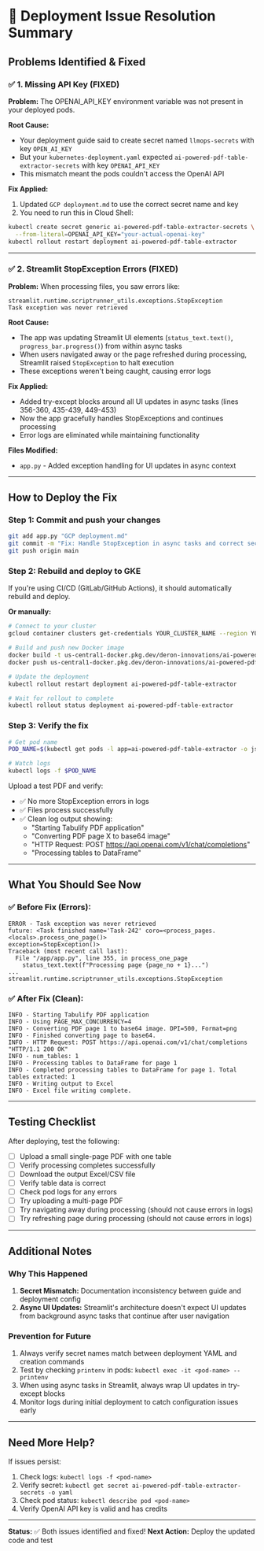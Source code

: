 # 🎯 Deployment Issue Resolution Summary

## Problems Identified & Fixed

### ✅ **1. Missing API Key (FIXED)**
**Problem:** The OPENAI_API_KEY environment variable was not present in your deployed pods.

**Root Cause:** 
- Your deployment guide said to create secret named `llmops-secrets` with key `OPEN_AI_KEY`
- But your `kubernetes-deployment.yaml` expected `ai-powered-pdf-table-extractor-secrets` with key `OPENAI_API_KEY`
- This mismatch meant the pods couldn't access the OpenAI API

**Fix Applied:**
1. Updated `GCP deployment.md` to use the correct secret name and key
2. You need to run this in Cloud Shell:
```bash
kubectl create secret generic ai-powered-pdf-table-extractor-secrets \
  --from-literal=OPENAI_API_KEY="your-actual-openai-key"
kubectl rollout restart deployment ai-powered-pdf-table-extractor
```

---

### ✅ **2. Streamlit StopException Errors (FIXED)**
**Problem:** When processing files, you saw errors like:
```
streamlit.runtime.scriptrunner_utils.exceptions.StopException
Task exception was never retrieved
```

**Root Cause:** 
- The app was updating Streamlit UI elements (`status_text.text()`, `progress_bar.progress()`) from within async tasks
- When users navigated away or the page refreshed during processing, Streamlit raised `StopException` to halt execution
- These exceptions weren't being caught, causing error logs

**Fix Applied:**
- Added try-except blocks around all UI updates in async tasks (lines 356-360, 435-439, 449-453)
- Now the app gracefully handles StopExceptions and continues processing
- Error logs are eliminated while maintaining functionality

**Files Modified:**
- `app.py` - Added exception handling for UI updates in async context

---

## How to Deploy the Fix

### Step 1: Commit and push your changes
```bash
git add app.py "GCP deployment.md"
git commit -m "Fix: Handle StopException in async tasks and correct secret configuration"
git push origin main
```

### Step 2: Rebuild and deploy to GKE

If you're using CI/CD (GitLab/GitHub Actions), it should automatically rebuild and deploy.

**Or manually:**

```bash
# Connect to your cluster
gcloud container clusters get-credentials YOUR_CLUSTER_NAME --region YOUR_REGION --project deron-innovations

# Build and push new Docker image
docker build -t us-central1-docker.pkg.dev/deron-innovations/ai-powered-pdf-table-extractor-repo/ai-powered-pdf-table-extractor:latest .
docker push us-central1-docker.pkg.dev/deron-innovations/ai-powered-pdf-table-extractor-repo/ai-powered-pdf-table-extractor:latest

# Update the deployment
kubectl rollout restart deployment ai-powered-pdf-table-extractor

# Wait for rollout to complete
kubectl rollout status deployment ai-powered-pdf-table-extractor
```

### Step 3: Verify the fix
```bash
# Get pod name
POD_NAME=$(kubectl get pods -l app=ai-powered-pdf-table-extractor -o jsonpath='{.items[0].metadata.name}')

# Watch logs
kubectl logs -f $POD_NAME
```

Upload a test PDF and verify:
- ✅ No more StopException errors in logs
- ✅ Files process successfully
- ✅ Clean log output showing:
  - "Starting Tabulify PDF application"
  - "Converting PDF page X to base64 image"
  - "HTTP Request: POST https://api.openai.com/v1/chat/completions"
  - "Processing tables to DataFrame"

---

## What You Should See Now

### ✅ Before Fix (Errors):
```
ERROR - Task exception was never retrieved
future: <Task finished name='Task-242' coro=<process_pages.<locals>.process_one_page()>
exception=StopException()>
Traceback (most recent call last):
  File "/app/app.py", line 355, in process_one_page
    status_text.text(f"Processing page {page_no + 1}...")
...
streamlit.runtime.scriptrunner_utils.exceptions.StopException
```

### ✅ After Fix (Clean):
```
INFO - Starting Tabulify PDF application
INFO - Using PAGE_MAX_CONCURRENCY=4
INFO - Converting PDF page 1 to base64 image. DPI=500, Format=png
INFO - Finished converting page to base64.
INFO - HTTP Request: POST https://api.openai.com/v1/chat/completions "HTTP/1.1 200 OK"
INFO - num_tables: 1
INFO - Processing tables to DataFrame for page 1
INFO - Completed processing tables to DataFrame for page 1. Total tables extracted: 1
INFO - Writing output to Excel
INFO - Excel file writing complete.
```

---

## Testing Checklist

After deploying, test the following:

- [ ] Upload a small single-page PDF with one table
- [ ] Verify processing completes successfully
- [ ] Download the output Excel/CSV file
- [ ] Verify table data is correct
- [ ] Check pod logs for any errors
- [ ] Try uploading a multi-page PDF
- [ ] Try navigating away during processing (should not cause errors in logs)
- [ ] Try refreshing page during processing (should not cause errors in logs)

---

## Additional Notes

### Why This Happened
1. **Secret Mismatch:** Documentation inconsistency between guide and deployment config
2. **Async UI Updates:** Streamlit's architecture doesn't expect UI updates from background async tasks that continue after user navigation

### Prevention for Future
1. Always verify secret names match between deployment YAML and creation commands
2. Test by checking `printenv` in pods: `kubectl exec -it <pod-name> -- printenv`
3. When using async tasks in Streamlit, always wrap UI updates in try-except blocks
4. Monitor logs during initial deployment to catch configuration issues early

---

## Need More Help?

If issues persist:
1. Check logs: `kubectl logs -f <pod-name>`
2. Verify secret: `kubectl get secret ai-powered-pdf-table-extractor-secrets -o yaml`
3. Check pod status: `kubectl describe pod <pod-name>`
4. Verify OpenAI API key is valid and has credits

---

**Status:** ✅ Both issues identified and fixed!
**Next Action:** Deploy the updated code and test

